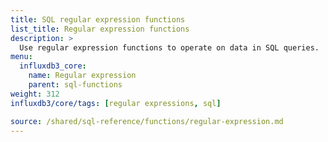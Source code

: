 ```yaml
---
title: SQL regular expression functions
list_title: Regular expression functions
description: >
  Use regular expression functions to operate on data in SQL queries.
menu:
  influxdb3_core:
    name: Regular expression
    parent: sql-functions    
weight: 312
influxdb3/core/tags: [regular expressions, sql]

source: /shared/sql-reference/functions/regular-expression.md
---
```


<!-- 
// SOURCE content/shared/sql-reference/functions/regular-expression.md
-->

